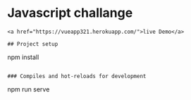 # Javascript challange

```
<a href="https://vueapp321.herokuapp.com/">live Demo</a>

## Project setup

```
npm install
```

### Compiles and hot-reloads for development

```
npm run serve
```
